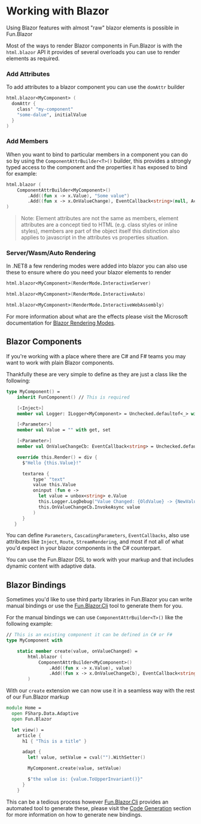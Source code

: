 # Working with Blazor

Using Blazor features with almost "raw" blazor elements is possible in Fun.Blazor

Most of the ways to render Blazor components in Fun.Blazor is with the `html.blazor` API it provides of several overloads you can use to render elements as required.

### Add Attributes

To add attributes to a blazor component you can use the `domAttr` builder

```fsharp
html.blazor<MyComponent> (
  domAttr {
    class' "my-component"
    "some-dalue", initialValue
  }
)
```

### Add Members

When you want to bind to particular members in a component you can do so by using the `ComponentAttrBuilder<T>()` builder, this provides a strongly typed access to the component and the properties it has exposed to bind for example:

```fsharp
html.blazor (
    ComponentAttrBuilder<MyComponent>()
        .Add((fun x -> x.Value), "Some value")
        .Add((fun x -> x.OnValueChange), EventCallback<string>(null, Action<string> (fun v -> printfn $"{v}")))
)
```

> Note: Element attributes are not the same as members, element attributes are a concept tied to HTML (e.g. class styles or inline styles), members are part of the object itself this distinction also applies to javascript in the attributes vs properties situation.

### Server/Wasm/Auto Rendering

In .NET8 a few rendering modes were added into blazor you can also use these to ensure where do you need your blazor elements to render

```fsharp
html.blazor<MyComponent>(RenderMode.InteractiveServer)

html.blazor<MyComponent>(RenderMode.InteractiveAuto)

html.blazor<MyComponent>(RenderMode.InteractiveWebAssembly)
```

For more information about what are the effects please visit the Microsoft documentation for [Blazor Rendering Modes].

## Blazor Components

If you're working with a place where there are C# and F# teams you may want to work with plain Blazor components.

Thankfully these are very simple to define as they are just a class like the following:

```fsharp
type MyComponent() =
    inherit FunComponent() // This is required

    [<Inject>]
    member val Logger: ILogger<MyComponent> = Unchecked.defaultof<_> with get, set

    [<Parameter>]
    member val Value = "" with get, set

    [<Parameter>]
    member val OnValueChangeCb: EventCallback<string> = Unchecked.defaultof<_> with get, set

    override this.Render() = div {
      $"Hello {this.Value}!"

      textarea {
          type' "text"
          value this.Value
          oninput (fun e ->
            let value = unbox<string> e.Value
            this.Logger.LogDebug("Value Changed: {OldValue} -> {NewValue}", this.Value, value)
            this.OnValueChangeCb.InvokeAsync value
          )
      }
   }
```

You can define `Parameters`, `CascadingParameters`, `EventCallbacks`, also use attributes like `Inject`, `Route`, `StreamRendering`, and most if not all of what you'd expect in your blazor components in the C# counterpart.

You can use the Fun.Blazor DSL to work with your markup and that includes dynamic content with adaptive data.

## Blazor Bindings

Sometimes you'd like to use third party libraries in Fun.Blazor you can write manual bindings or use the [Fun.Blazor.Cli] tool to generate them for you.

For the manual bindings we can use `ComponentAttrBuilder<T>()` like the following example:

```fsharp
// This is an existing component it can be defined in C# or F#
type MyComponent with

    static member create(value, onValueChanged) =
        html.blazor (
            ComponentAttrBuilder<MyComponent>()
                .Add((fun x -> x.Value), value)
                .Add((fun x -> x.OnValueChangeCb), EventCallback<string>(null, Action<string> onValueChanged))
        )
```

With our `create` extension we can now use it in a seamless way with the rest of our Fun.Blazor markup

```fsharp
module Home =
  open FSharp.Data.Adaptive
  open Fun.Blazor

  let view() =
    article {
      h1 { "This is a title" }

      adapt {
        let! value, setValue = cval("").WithSetter()

        MyComponent.create(value, setValue)

        $"the value is: {value.ToUpperInvariant()}"
      }
    }
```

This can be a tedious process however [Fun.Blazor.Cli] provides an automated tool to generate these, please visit the [Code Generation] section for more information on how to generate new bindings.

[Fun.Blazor.Cli]: ./Tooling/Code-Generation
[Code Generation]: ./Tooling/Code-Generation
[Blazor Rendering Modes]: https://learn.microsoft.com/en-us/aspnet/core/blazor/components/render-modes?view=aspnetcore-8.0
